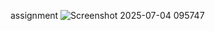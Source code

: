 assignment
![Screenshot 2025-07-04 095747](https://github.com/user-attachments/assets/cce37d50-a5a1-49f8-ba57-186cb9ef8aab)

